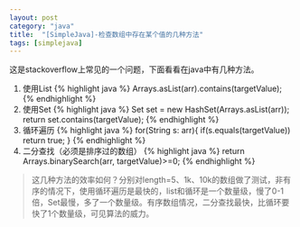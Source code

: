 ```yaml
---
layout: post
category: "java"
title:  "[SimpleJava]-检查数组中存在某个值的几种方法"
tags: [simplejava]
---
```

这是stackoverflow上常见的一个问题，下面看看在java中有几种方法。
1. 使用List
{% highlight java %}
Arrays.asList(arr).contains(targetValue);
{% endhighlight %}
2. 使用Set
{% highlight java %}
Set<String> set = new HashSet<String>(Arrays.asList(arr));
return set.contains(targetValue);
{% endhighlight %}
3. 循环遍历
{% highlight java %}
for(String s: arr){
	if(s.equals(targetValue))
		return true;
}
{% endhighlight %}
4. 二分查找（必须是排序过的数组）
{% highlight java %}
return Arrays.binarySearch(arr, targetValue)>=0;
{% endhighlight %}
>	这几种方法的效率如何？分别对length=5、1k、10k的数组做了测试，非有序的情况下，使用循环遍历是最快的，list和循环是一个数量级，慢了0-1倍，Set最慢，多了一个数量级。有序数组情况，二分查找最快，比循环要快了1个数量级，可见算法的威力。